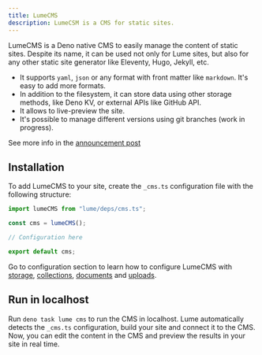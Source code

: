```yaml
---
title: LumeCMS
description: LumeCSM is a CMS for static sites.
---
```


LumeCMS is a Deno native CMS to easily manage the content of static sites.
Despite its name, it can be used not only for Lume sites, but also for any other
static site generator like Eleventy, Hugo, Jekyll, etc.

- It supports `yaml`, `json` or any format with front matter like `markdown`.
  It's easy to add more formats.
- In addition to the filesystem, it can store data using other storage methods,
  like Deno KV, or external APIs like GitHub API.
- It allows to live-preview the site.
- It's possible to manage different versions using git branches (work in
  progress).

See more info in the [announcement post](https://lume.land/blog/posts/lume-cms/)

## Installation

To add LumeCMS to your site, create the `_cms.ts` configuration file with the
following structure:

```ts
import lumeCMS from "lume/deps/cms.ts";

const cms = lumeCMS();

// Configuration here

export default cms;
```

Go to configuration section to learn how to configure LumeCMS with
[storage](../configuration/storage.md),
[collections](../configuration/collections.md),
[documents](../configuration/documents.md) and
[uploads](../configuration/uploads.md).

## Run in localhost

Run `deno task lume cms` to run the CMS in localhost. Lume automatically detects
the `_cms.ts` configuration, build your site and connect it to the CMS. Now, you
can edit the content in the CMS and preview the results in your site in real
time.
